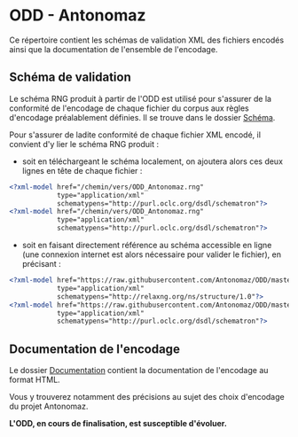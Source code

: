 # ODD - Antonomaz

Ce répertoire contient les schémas de validation XML des fichiers encodés ainsi que la documentation de l'ensemble de l'encodage. 

## Schéma de validation

Le schéma RNG produit à partir de l'ODD est utilisé pour s'assurer de la conformité de l'encodage de chaque fichier du corpus aux règles d'encodage préalablement définies.
Il se trouve dans le dossier [Schéma](https://github.com/Antonomaz/ODD/blob/master/Schema).

Pour s'assurer de ladite conformité de chaque fichier XML encodé, il convient d'y lier le schéma RNG produit :
* soit en téléchargeant le schéma localement, on ajoutera alors ces deux lignes en tête de chaque fichier :
```xml
<?xml-model href="/chemin/vers/ODD_Antonomaz.rng"
            type="application/xml"
            schematypens="http://purl.oclc.org/dsdl/schematron"?>
<?xml-model href="/chemin/vers/ODD_Antonomaz.rng"
            type="application/xml"
            schematypens="http://purl.oclc.org/dsdl/schematron"?>
``` 
* soit en faisant directement référence au schéma accessible en ligne (une connexion internet est alors nécessaire pour valider le fichier), en précisant :
```xml
<?xml-model href="https://raw.githubusercontent.com/Antonomaz/ODD/master/Schema/ODD_Antonomaz.rng"
            type="application/xml"
            schematypens="http://relaxng.org/ns/structure/1.0"?>
<?xml-model href="https://raw.githubusercontent.com/Antonomaz/ODD/master/Schema/ODD_Antonomaz.rng"
            type="application/xml"
            schematypens="http://purl.oclc.org/dsdl/schematron"?>
```

## Documentation de l'encodage

Le dossier [Documentation](https://github.com/Antonomaz/ODD/blob/master/Documentation) contient la documentation de l'encodage au format HTML.

Vous y trouverez notamment des précisions au sujet des choix d'encodage du projet Antonomaz.


**L'ODD, en cours de finalisation, est susceptible d'évoluer.**